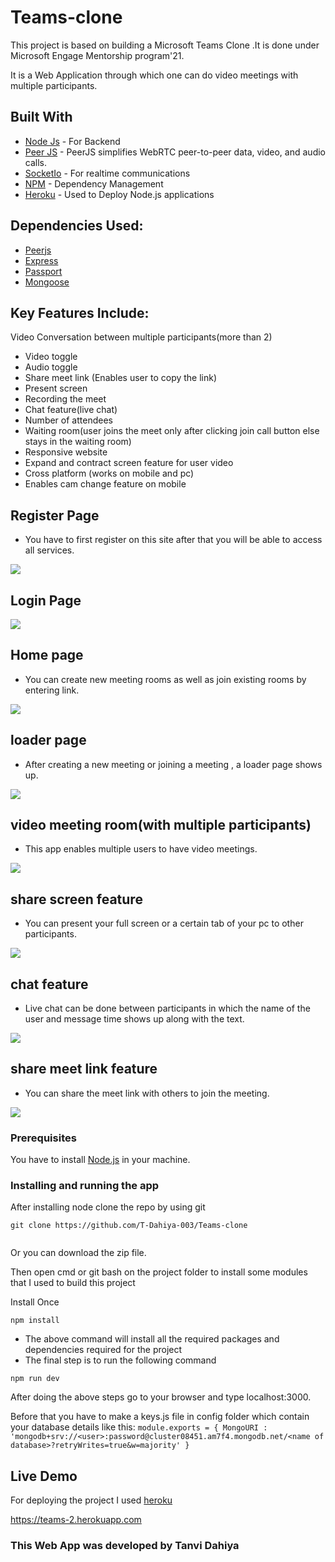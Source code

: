 # Teams-clone

This project is based on building a Microsoft Teams Clone .It is done under Microsoft Engage Mentorship program'21. 

It is a Web Application through which one can do video meetings with multiple participants.


## Built With

* [Node Js](https://nodejs.org/en/) - For Backend
* [Peer JS](https://peerjs.com/) - PeerJS simplifies WebRTC peer-to-peer data, video, and audio calls.
* [SocketIo](https://socket.io/) - For realtime communications
* [NPM](https://www.npmjs.com/) - Dependency Management
* [Heroku](https://heroku.com) - Used to Deploy Node.js applications


## Dependencies Used:
   * [Peerjs](https://peerjs.com/)
   * [Express](http://expressjs.com/)
   * [Passport](http://www.passportjs.org/docs/)
   * [Mongoose](https://mongoosejs.com/docs/)

## Key Features Include:
Video Conversation between multiple participants(more than 2)
   * Video toggle 
   * Audio toggle
   * Share meet link (Enables user to copy the link)
   * Present screen
   * Recording the meet
   * Chat feature(live chat)
   * Number of attendees
   * Waiting room(user joins the meet only after clicking join call button else stays in the waiting room)
   * Responsive website
   * Expand and contract screen feature for user video 
   * Cross platform (works on mobile and pc)
   * Enables cam change feature on mobile 


## Register Page
 * You have to first register on this site after that you will be able to access all services.
 
![](screenshots/Screenshot%20(75).png)

## Login Page
 
![](screenshots/Screenshot%20(76).png)

## Home page
 * You can create new meeting rooms as well as join existing rooms by entering link.
 
![](screenshots/Screenshot%20(77).png)

## loader page
 * After creating a new meeting or joining a meeting , a loader page shows up. 
 
![](screenshots/Screenshot%20(81).png)

## video meeting room(with multiple participants)
 * This app enables multiple users to have video meetings.
 
![](screenshots/Screenshot%20(78).png)

 ## share screen feature
 * You can present your full screen or a certain tab of your pc to other participants.
 
![](screenshots/Screenshot%20(79).png)

## chat feature
 * Live chat can be done between participants in which the name of the user and message time shows up along with the text.
 
![](screenshots/Screenshot%20(80).png)

## share meet link feature
 * You can share the meet link with others to join the meeting.
 
![](screenshots/Screenshot%20(82).png)

### Prerequisites

You have to install [Node.js](https://nodejs.org/en/) in your machine.



### Installing and running the app

After installing node clone the repo by using git

```
git clone https://github.com/T-Dahiya-003/Teams-clone
                     
```

Or you can download the zip file.

Then open cmd or git bash on the project folder to install some modules that I used to build this project

Install Once

```
npm install
```



* The above command will install all the required packages and dependencies required for the project 
* The final step is to run the following command

`npm run dev`

 After doing the above steps go to your browser and type localhost:3000.
 
 Before that you have to make a keys.js file in config folder which contain your database details like this:
 `module.exports = {
    MongoURI : 'mongodb+srv://<user>:password@cluster08451.am7f4.mongodb.net/<name of database>?retryWrites=true&w=majority'
}`


## Live Demo

For deploying the project I used [heroku](https://heroku.com)

https://teams-2.herokuapp.com

### This Web App was developed by Tanvi Dahiya


